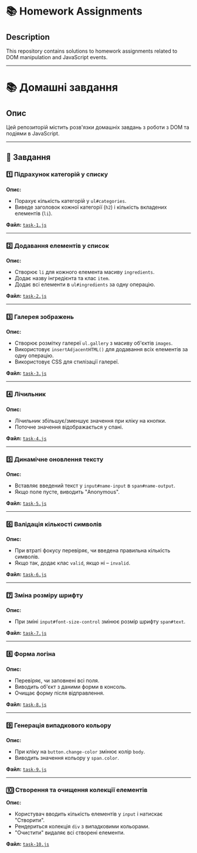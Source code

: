 # 📚 Homework Assignments

## Description
This repository contains solutions to homework assignments related to DOM manipulation and JavaScript events.

---

# 📚 Домашні завдання

## Опис
Цей репозиторій містить розв'язки домашніх завдань з роботи з DOM та подіями в JavaScript. 

---

## 📌 Завдання

### 1️⃣ Підрахунок категорій у списку
**Опис:**
- Порахує кількість категорій у `ul#categories`.
- Виведе заголовок кожної категорії (`h2`) і кількість вкладених елементів (`li`).

**Файл:** [`task-1.js`](./task-1.js)

---

### 2️⃣ Додавання елементів у список
**Опис:**
- Створює `li` для кожного елемента масиву `ingredients`.
- Додає назву інгредієнта та клас `item`.
- Додає всі елементи в `ul#ingredients` за одну операцію.

**Файл:** [`task-2.js`](./task-2.js)

---

### 3️⃣ Галерея зображень
**Опис:**
- Створює розмітку галереї `ul.gallery` з масиву об'єктів `images`.
- Використовує `insertAdjacentHTML()` для додавання всіх елементів за одну операцію.
- Використовує CSS для стилізації галереї.

**Файл:** [`task-3.js`](./task-3.js)

---

### 4️⃣ Лічильник
**Опис:**
- Лічильник збільшує/зменшує значення при кліку на кнопки.
- Поточне значення відображається у спані.

**Файл:** [`task-4.js`](./task-4.js)

---

### 5️⃣ Динамічне оновлення тексту
**Опис:**
- Вставляє введений текст у `input#name-input` в `span#name-output`.
- Якщо поле пусте, виводить "Anonymous".

**Файл:** [`task-5.js`](./task-5.js)

---

### 6️⃣ Валідація кількості символів
**Опис:**
- При втраті фокусу перевіряє, чи введена правильна кількість символів.
- Якщо так, додає клас `valid`, якщо ні – `invalid`.

**Файл:** [`task-6.js`](./task-6.js)

---

### 7️⃣ Зміна розміру шрифту
**Опис:**
- При зміні `input#font-size-control` змінює розмір шрифту `span#text`.

**Файл:** [`task-7.js`](./task-7.js)

---

### 8️⃣ Форма логіна
**Опис:**
- Перевіряє, чи заповнені всі поля.
- Виводить об'єкт з даними форми в консоль.
- Очищає форму після відправлення.

**Файл:** [`task-8.js`](./task-8.js)

---

### 9️⃣ Генерація випадкового кольору
**Опис:**
- При кліку на `button.change-color` змінює колір `body`.
- Виводить значення кольору у `span.color`.

**Файл:** [`task-9.js`](./task-9.js)

---

### 🔟 Створення та очищення колекції елементів
**Опис:**
- Користувач вводить кількість елементів у `input` і натискає "Створити".
- Рендериться колекція `div` з випадковими кольорами.
- "Очистити" видаляє всі створені елементи.

**Файл:** [`task-10.js`](./task-10.js)